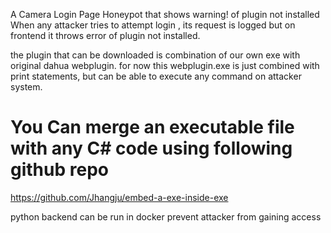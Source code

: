 A Camera Login Page Honeypot that shows warning! of plugin not installed
When any attacker tries to attempt login , its request is logged but on frontend it throws error of plugin  not installed.

the plugin that can be downloaded is combination of our own exe with original dahua webplugin.
for now this webplugin.exe is just combined with print statements, but can be able to execute any command on attacker system.

# You Can merge an executable file with any C# code using following github repo
https://github.com/Jhangju/embed-a-exe-inside-exe

python backend can be run in docker prevent attacker from gaining access
